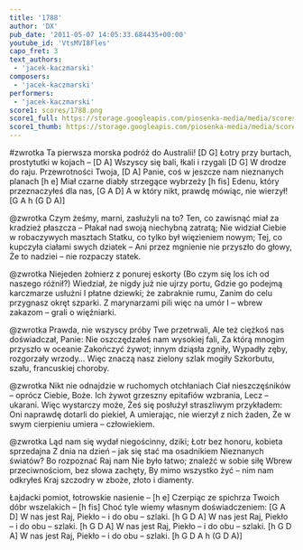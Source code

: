 ```yaml
---
title: '1788'
author: 'DX'
pub_date: '2011-05-07 14:05:33.684435+00:00'
youtube_id: 'VtsMVI8Fles'
capo_fret: 3
text_authors:
 - 'jacek-kaczmarski'
composers:
 - 'jacek-kaczmarski'
performers:
 - 'jacek-kaczmarski'
score1: scores/1788.png
score1_full: https://storage.googleapis.com/piosenka-media/media/scores/1788.png
score1_thumb: https://storage.googleapis.com/piosenka-media/media/scores/1788.png.180x0_q85_upscale.jpg
---
```


#zwrotka
Ta pierwsza morska podróż do Australii! [D G]
Łotry przy burtach, prostytutki w kojach – [D A]
Wszyscy się bali, łkali i rzygali [D G]
W drodze do raju. Przewrotności Twoja, [D A]
Panie, coś w jeszcze nam nieznanych planach [h e]
Miał czarne diabły strzegące wybrzeży [h fis]
Edenu, który przeznaczyłeś dla nas, [G A D]
A w który nikt, prawdę mówiąc, nie wierzył! [G A h (G D A)]

@zwrotka
Czym żeśmy, marni, zasłużyli na to?
Ten, co zawisnąć miał za kradzież płaszcza –
Płakał nad swoją niechybną zatratą;
Nie widział Ciebie w robaczywych masztach
Statku, co tylko był więzieniem nowym;
Tej, co kupczyła ciałami swych dziatek –
Ani przez mgnienie nie przyszło do głowy,
Że to nadziei – nie rozpaczy statek.

@zwrotka
Niejeden żołnierz z ponurej eskorty
(Bo czym się los ich od naszego różnił?)
Wiedział, że nigdy już nie ujrzy portu,
Gdzie go podejmą karczmarze usłużni
I płatne dziewki; że zabraknie rumu,
Zanim do celu przygnasz okręt szparki.
Z marynarzami pili więc na umór
I – wbrew zakazom – grali o więźniarki.

@zwrotka
Prawda, nie wszyscy próby Twe przetrwali,
Ale też ciężkoś nas doświadczał, Panie:
Nie oszczędzałeś nam wysokiej fali,
Za którą mnogim przyszło w oceanie
Zakończyć żywot; innym dziąsła zgniły,
Wypadły zęby, rozgorzały wrzody…
Więc znaczą nasz zielony szlak mogiły
Szkorbutu, szału, francuskiej choroby.

@zwrotka
Nikt nie odnajdzie w ruchomych otchłaniach
Ciał nieszczęśników – oprócz Ciebie, Boże.
Ich żywot grzeszny epitafiów wzbrania,
Lecz – ukarani. Więc wystarczy może,
Żeś się posłużył straszliwym przykładem:
Oni naprawdę dotarli do piekieł,
A umierając, nie wierzył z nich żaden,
Że w swym cierpieniu umiera – człowiekiem.

@zwrotka
Ląd nam się wydał niegościnny, dziki;
Łotr bez honoru, kobieta sprzedajna
Z dnia na dzień – jak się stać ma osadnikiem
Nieznanych światów? Bo rozpoznać Raj nam
Nie było łatwo; znaleźć w sobie siłę
Wbrew przeciwnościom, bez słowa zachęty,
By mimo wszystko żyć – nim nam odkryłeś
Kraj szczodry w zboże, złoto i diamenty.

Łajdacki pomiot, łotrowskie nasienie – [h e]
Czerpiąc ze spichrza Twoich dóbr wszelakich – [h fis]
Choć tyle wiemy własnym doświadczeniem: [G A D]
W nas jest Raj, Piekło – i do obu – szlaki. [h G D A]
W nas jest Raj, Piekło – i do obu – szlaki. [h G D A]
W nas jest Raj, Piekło – i do obu – szlaki. [h G D A]
W nas jest Raj, Piekło – i do obu – szlaki. [h G D A h (G D A)]